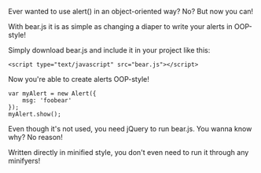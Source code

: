 Ever wanted to use alert() in an object-oriented way? No?
But now you can!

With bear.js it is as simple as changing a diaper to write your alerts in OOP-style!

Simply download bear.js and include it in your project like this:

    <script type="text/javascript" src="bear.js"></script>

Now you're able to create alerts OOP-style!

    var myAlert = new Alert({
        msg: 'foobear'
    });
    myAlert.show();


Even though it's not used, you need jQuery to run bear.js. You wanna know why? No reason!

Written directly in minified style, you don't even need to run it through any minifyers!